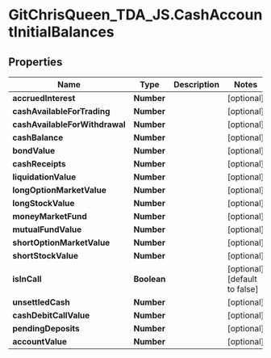 # GitChrisQueen_TDA_JS.CashAccountInitialBalances

## Properties
Name | Type | Description | Notes
------------ | ------------- | ------------- | -------------
**accruedInterest** | **Number** |  | [optional] 
**cashAvailableForTrading** | **Number** |  | [optional] 
**cashAvailableForWithdrawal** | **Number** |  | [optional] 
**cashBalance** | **Number** |  | [optional] 
**bondValue** | **Number** |  | [optional] 
**cashReceipts** | **Number** |  | [optional] 
**liquidationValue** | **Number** |  | [optional] 
**longOptionMarketValue** | **Number** |  | [optional] 
**longStockValue** | **Number** |  | [optional] 
**moneyMarketFund** | **Number** |  | [optional] 
**mutualFundValue** | **Number** |  | [optional] 
**shortOptionMarketValue** | **Number** |  | [optional] 
**shortStockValue** | **Number** |  | [optional] 
**isInCall** | **Boolean** |  | [optional] [default to false]
**unsettledCash** | **Number** |  | [optional] 
**cashDebitCallValue** | **Number** |  | [optional] 
**pendingDeposits** | **Number** |  | [optional] 
**accountValue** | **Number** |  | [optional] 
